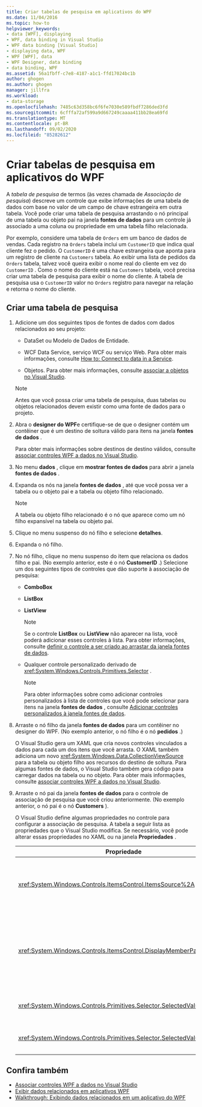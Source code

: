 ```yaml
---
title: Criar tabelas de pesquisa em aplicativos do WPF
ms.date: 11/04/2016
ms.topic: how-to
helpviewer_keywords:
- data [WPF], displaying
- WPF, data binding in Visual Studio
- WPF data binding [Visual Studio]
- displaying data, WPF
- WPF [WPF], data
- WPF Designer, data binding
- data binding, WPF
ms.assetid: 56a1fbff-c7e8-4187-a1c1-ffd17024bc1b
author: ghogen
ms.author: ghogen
manager: jillfra
ms.workload:
- data-storage
ms.openlocfilehash: 7485c63d358bc6f6fe7030e589fbdf7286ded3fd
ms.sourcegitcommit: 6cfffa72af599a9d667249caaaa411bb28ea69fd
ms.translationtype: MT
ms.contentlocale: pt-BR
ms.lasthandoff: 09/02/2020
ms.locfileid: "85282612"
---
```

# <a name="create-lookup-tables-in-wpf-applications"></a>Criar tabelas de pesquisa em aplicativos do WPF

A *tabela de pesquisa* de termos (às vezes chamada de *Associação de pesquisa*) descreve um controle que exibe informações de uma tabela de dados com base no valor de um campo de chave estrangeira em outra tabela. Você pode criar uma tabela de pesquisa arrastando o nó principal de uma tabela ou objeto pai na janela **fontes de dados** para um controle já associado a uma coluna ou propriedade em uma tabela filho relacionada.

Por exemplo, considere uma tabela de `Orders` em um banco de dados de vendas. Cada registro na `Orders` tabela inclui um `CustomerID` que indica qual cliente fez o pedido. O `CustomerID` é uma chave estrangeira que aponta para um registro de cliente na `Customers` tabela. Ao exibir uma lista de pedidos da `Orders` tabela, talvez você queira exibir o nome real do cliente em vez do `CustomerID` . Como o nome do cliente está na `Customers` tabela, você precisa criar uma tabela de pesquisa para exibir o nome do cliente. A tabela de pesquisa usa o `CustomerID` valor no `Orders` registro para navegar na relação e retorna o nome do cliente.

## <a name="to-create-a-lookup-table"></a>Criar uma tabela de pesquisa

1. Adicione um dos seguintes tipos de fontes de dados com dados relacionados ao seu projeto:

    - DataSet ou Modelo de Dados de Entidade.

    - WCF Data Service, serviço WCF ou serviço Web. Para obter mais informações, consulte [How to: Connect to data in a Service](../data-tools/how-to-connect-to-data-in-a-service.md).

    - Objetos. Para obter mais informações, consulte [associar a objetos no Visual Studio](bind-objects-in-visual-studio.md).

    > [!NOTE]
    > Antes que você possa criar uma tabela de pesquisa, duas tabelas ou objetos relacionados devem existir como uma fonte de dados para o projeto.

2. Abra o **designer do WPF**e certifique-se de que o designer contém um contêiner que é um destino de soltura válido para itens na janela **fontes de dados** .

     Para obter mais informações sobre destinos de destino válidos, consulte [associar controles WPF a dados no Visual Studio](../data-tools/bind-wpf-controls-to-data-in-visual-studio.md).

3. No menu **dados** , clique em **mostrar fontes de dados** para abrir a janela **fontes de dados** .

4. Expanda os nós na janela **fontes de dados** , até que você possa ver a tabela ou o objeto pai e a tabela ou objeto filho relacionado.

    > [!NOTE]
    > A tabela ou objeto filho relacionado é o nó que aparece como um nó filho expansível na tabela ou objeto pai.

5. Clique no menu suspenso do nó filho e selecione **detalhes**.

6. Expanda o nó filho.

7. No nó filho, clique no menu suspenso do item que relaciona os dados filho e pai. (No exemplo anterior, este é o nó **CustomerID** .) Selecione um dos seguintes tipos de controles que dão suporte à associação de pesquisa:

    - **ComboBox**

    - **ListBox**

    - **ListView**

        > [!NOTE]
        > Se o controle **ListBox** ou **ListView** não aparecer na lista, você poderá adicionar esses controles à lista. Para obter informações, consulte [definir o controle a ser criado ao arrastar da janela fontes de dados](../data-tools/set-the-control-to-be-created-when-dragging-from-the-data-sources-window.md).

    - Qualquer controle personalizado derivado de <xref:System.Windows.Controls.Primitives.Selector> .

        > [!NOTE]
        > Para obter informações sobre como adicionar controles personalizados à lista de controles que você pode selecionar para itens na janela **fontes de dados** , consulte [Adicionar controles personalizados à janela fontes de dados](../data-tools/add-custom-controls-to-the-data-sources-window.md).

8. Arraste o nó filho da janela **fontes de dados** para um contêiner no designer do WPF. (No exemplo anterior, o nó filho é o nó **pedidos** .)

     O Visual Studio gera um XAML que cria novos controles vinculados a dados para cada um dos itens que você arrasta. O XAML também adiciona um novo <xref:System.Windows.Data.CollectionViewSource> para a tabela ou objeto filho aos recursos do destino de soltura. Para algumas fontes de dados, o Visual Studio também gera código para carregar dados na tabela ou no objeto. Para obter mais informações, consulte [associar controles WPF a dados no Visual Studio](../data-tools/bind-wpf-controls-to-data-in-visual-studio.md).

9. Arraste o nó pai da janela **fontes de dados** para o controle de associação de pesquisa que você criou anteriormente. (No exemplo anterior, o nó pai é o nó **Customers** ).

     O Visual Studio define algumas propriedades no controle para configurar a associação de pesquisa. A tabela a seguir lista as propriedades que o Visual Studio modifica. Se necessário, você pode alterar essas propriedades no XAML ou na janela **Propriedades** .

    |Propriedade|Explicação da configuração|
    |--------------| - |
    |<xref:System.Windows.Controls.ItemsControl.ItemsSource%2A>|Essa propriedade especifica a coleção ou associação que é usada para obter os dados que são exibidos no controle. O Visual Studio define essa propriedade como o <xref:System.Windows.Data.CollectionViewSource> para os dados pai que você arrastou para o controle.|
    |<xref:System.Windows.Controls.ItemsControl.DisplayMemberPath%2A>|Esta propriedade especifica o caminho do item de dados que é exibido no controle. O Visual Studio define essa propriedade como a primeira coluna ou propriedade nos dados pai, após a chave primária, que tem um tipo de dados de cadeia de caracteres.<br /><br /> Se você quiser exibir uma coluna ou propriedade diferente nos dados pai, altere essa propriedade para o caminho de uma propriedade diferente.|
    |<xref:System.Windows.Controls.Primitives.Selector.SelectedValue%2A>|O Visual Studio associa essa propriedade à coluna ou à propriedade dos dados filho que você arrastou para o designer. Essa é a chave estrangeira para os dados pai.|
    |<xref:System.Windows.Controls.Primitives.Selector.SelectedValuePath%2A>|O Visual Studio define essa propriedade como o caminho da coluna ou da propriedade dos dados filho que são a chave estrangeira para os dados pai.|

## <a name="see-also"></a>Confira também

- [Associar controles WPF a dados no Visual Studio](../data-tools/bind-wpf-controls-to-data-in-visual-studio.md)
- [Exibir dados relacionados em aplicativos WPF](../data-tools/display-related-data-in-wpf-applications.md)
- [Walkthrough: Exibindo dados relacionados em um aplicativo do WPF](../data-tools/display-related-data-in-wpf-applications.md)
